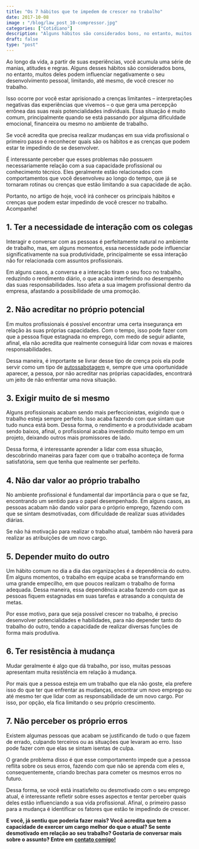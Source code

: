 ```yaml
---
title: "Os 7 hábitos que te impedem de crescer no trabalho"
date: 2017-10-08
image : "/blog/law_post_10-compressor.jpg"
categories: ["Cotidiano"]
description: "Alguns hábitos são considerados bons, no entanto, muitos deles podem influenciar negativamente o seu desenvolvimento, limitando você crescer no trabalho"
draft: false
type: "post"
---
```


Ao longo da vida, a partir de suas experiências, você acumula uma série de manias, atitudes e regras. Alguns desses hábitos são considerados bons, no entanto, muitos deles podem influenciar negativamente o seu desenvolvimento pessoal, limitando, até mesmo, de você crescer no trabalho.

Isso ocorre por você estar aprisionado a crenças limitantes – interpretações negativas das experiências que vivemos – o que gera uma percepção errônea das suas reais potencialidades individuais. Essa situação é muito comum, principalmente quando se está passando por alguma dificuldade emocional, financeira ou mesmo no ambiente de trabalho.

Se você acredita que precisa realizar mudanças em sua vida profissional o primeiro passo é reconhecer quais são os hábitos e as crenças que podem estar te impedindo de se desenvolver.

É interessante perceber que esses problemas não possuem necessariamente relação com a sua capacidade profissional ou conhecimento técnico. Eles geralmente estão relacionados com comportamentos que você desenvolveu ao longo do tempo, que já se tornaram rotinas ou crenças que estão limitando a sua capacidade de ação.

Portanto, no artigo de hoje, você irá conhecer os principais hábitos e crenças que podem estar impedindo de você crescer no trabalho. Acompanhe!

## **1. Ter a necessidade de interação com os colegas**

Interagir e conversar com as pessoas é perfeitamente natural no ambiente de trabalho, mas, em alguns momentos, essa necessidade pode influenciar significativamente na sua produtividade, principalmente se essa interação não for relacionada com assuntos profissionais.

Em alguns casos, a conversa e a interação tiram o seu foco no trabalho, reduzindo o rendimento diário, o que acaba interferindo no desempenho das suas responsabilidades. Isso afeta a sua imagem profissional dentro da empresa, afastando a possibilidade de uma promoção.

## **2. Não acreditar no próprio potencial**

Em muitos profissionais é possível encontrar uma certa insegurança em relação às suas próprias capacidades. Com o tempo, isso pode fazer com que a pessoa fique estagnada no emprego, com medo de seguir adiante, afinal, ela não acredita que realmente conseguirá lidar com novas e maiores responsabilidades.

Dessa maneira, é importante se livrar desse tipo de crença pois ela pode servir como um tipo de [autossabotagem](/como-evitar-a-autossabotagem/) e, sempre que uma oportunidade aparecer, a pessoa, por não acreditar nas próprias capacidades, encontrará um jeito de não enfrentar uma nova situação.

## **3. Exigir muito de si mesmo**

Alguns profissionais acabam sendo mais perfeccionistas, exigindo que o trabalho esteja sempre perfeito. Isso acaba fazendo com que sintam que tudo nunca está bom. Dessa forma, o rendimento e a produtividade acabam sendo baixos, afinal, o profissional acaba investindo muito tempo em um projeto, deixando outros mais promissores de lado.

Dessa forma, é interessante aprender a lidar com essa situação, descobrindo maneiras para fazer com que o trabalho aconteça de forma satisfatória, sem que tenha que realmente ser perfeito.

## **4. Não dar valor ao próprio trabalho**

No ambiente profissional é fundamental dar importância para o que se faz, encontrando um sentido para o papel desempenhado. Em alguns casos, as pessoas acabam não dando valor para o próprio emprego, fazendo com que se sintam desmotivadas, com dificuldade de realizar suas atividades diárias.

Se não há motivação para realizar o trabalho atual, também não haverá para realizar as atribuições de um novo cargo.

## **5. Depender muito do outro**

Um hábito comum no dia a dia das organizações é a dependência do outro. Em alguns momentos, o trabalho em equipe acaba se transformando em uma grande empecilho, em que poucos realizam o trabalho de forma adequada. Dessa maneira, essa dependência acaba fazendo com que as pessoas fiquem estagnadas em suas tarefas e atrasando a conquista de metas.

Por esse motivo, para que seja possível crescer no trabalho, é preciso desenvolver potencialidades e habilidades, para não depender tanto do trabalho do outro, tendo a capacidade de realizar diversas funções de forma mais produtiva.

## **6. Ter resistência à mudança**

Mudar geralmente é algo que dá trabalho, por isso, muitas pessoas apresentam muita resistência em relação à mudança.

Por mais que a pessoa esteja em um trabalho que ela não goste, ela prefere isso do que ter que enfrentar as mudanças, encontrar um novo emprego ou até mesmo ter que lidar com as responsabilidade de um novo cargo. Por isso, por opção, ela fica limitando o seu próprio crescimento.

## **7. Não perceber os próprio erros**

Existem algumas pessoas que acabam se justificando de tudo o que fazem de errado, culpando terceiros ou as situações que levaram ao erro. Isso pode fazer com que elas se sintam isentas de culpa.

O grande problema disso é que esse comportamento impede que a pessoa reflita sobre os seus erros, fazendo com que não se aprenda com eles e, consequentemente, criando brechas para cometer os mesmos erros no futuro.

Dessa forma, se você está insatisfeito ou desmotivado com o seu emprego atual, é interessante refletir sobre esses aspectos e tentar perceber quais deles estão influenciando a sua vida profissional. Afinal, o primeiro passo para a mudança é identificar os fatores que estão te impedindo de crescer.

**E você, já sentiu que poderia fazer mais? Você acredita que tem a capacidade de exercer um cargo melhor do que o atual? Se sente desmotivado em relação ao seu trabalho? Gostaria de conversar mais sobre o assunto? Entre em** [**contato comigo!**](/contato/)
